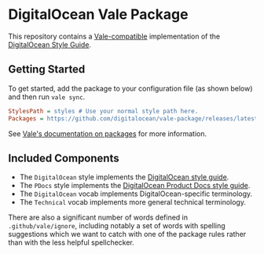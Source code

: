 # DigitalOcean Vale Package

This repository contains a [Vale-compatible](https://vale.sh/) implementation of the [DigitalOcean Style Guide](https://docs.digitalocean.com/style/).

## Getting Started

To get started, add the package to your configuration file (as shown below) and then run `vale sync`.

```ini
StylesPath = styles # Use your normal style path here.
Packages = https://github.com/digitalocean/vale-package/releases/latest/download/do-vale.zip
```

See [Vale's documentation on packages](https://vale.sh/docs/topics/packages/) for more information.

## Included Components

* The `DigitalOcean` style implements the [DigitalOcean style guide](https://docs.digitalocean.com/style/digitalocean/).
* The `PDocs` style implements the [DigitalOcean Product Docs style guide](https://docs.digitalocean.com/style/pdocs/).
* The `DigitalOcean` vocab implements DigitalOcean-specific terminology.
* The `Technical` vocab implements more general technical terminology.

There are also a significant number of words defined in `.github/vale/ignore`, including notably a set of words with spelling suggestions which we want to catch with one of the package rules rather than with the less helpful spellchecker.
